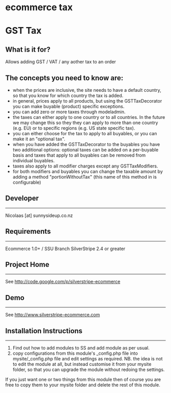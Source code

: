 
ecommerce tax
================================================================================

GST Tax
================

## What is it for?

Allows adding  GST / VAT / any aother tax to an order

## The concepts you need to know are:

*   when the prices are inclusive, the site needs to have a default country, so that you know for which country the tax is added.
*   in general, prices apply to all products, but using the GSTTaxDecorator you can make buyable (product) specific exceptions.
*   you can add zero or more taxes through modeladmin.
*   the taxes can either apply to one country or to all countries. In the future we may change this so they they can apply to more than one country (e.g. EU) or to specific regions (e.g. US state specific tax).
*   you can either choose for the tax to apply to all buyables, or you can make it an "optional tax".
*   when you have added the GSTTaxDecorator to the buyables you have two additional options:  optional taxes can be added on a per-buyable basis and taxes that apply to all buyables can be removed from individual buyables.
*   taxes also apply to all modifier charges except any GSTTaxModifiers.
*   for both modifiers and buyables you can change the taxable amount by adding a method "portionWithoutTax" (this name of this method in is configurable)




## Developer
-----------------------------------------------
Nicolaas [at] sunnysideup.co.nz

## Requirements
-----------------------------------------------
Ecommerce 1.0+ / SSU Branch
SilverStripe 2.4 or greater

## Project Home
-----------------------------------------------
See http://code.google.com/p/silverstripe-ecommerce

## Demo
-----------------------------------------------
See http://www.silverstripe-ecommerce.com

## Installation Instructions
-----------------------------------------------
1. Find out how to add modules to SS and add module as per usual.
2. copy configurations from this module's _config.php file
into mysite/_config.php file and edit settings as required.
NB. the idea is not to edit the module at all, but instead customise
it from your mysite folder, so that you can upgrade the module without redoing the settings.

If you just want one or two things from this module
then of course you are free to copy them to your
mysite folder and delete the rest of this module.
